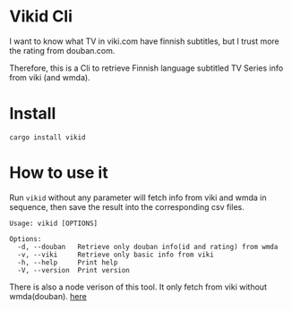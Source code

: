 # Vikid Cli

I want to know what TV in viki.com have finnish subtitles, but I trust more the rating from douban.com.

Therefore, this is a Cli to retrieve Finnish language subtitled TV Series info from viki (and wmda).

# Install

`cargo install vikid`

# How to use it

Run `vikid` without any parameter will fetch info from viki and wmda in
sequence, then save the result into the corresponding csv files.

```
Usage: vikid [OPTIONS]

Options:
  -d, --douban   Retrieve only douban info(id and rating) from wmda
  -v, --viki     Retrieve only basic info from viki
  -h, --help     Print help
  -V, --version  Print version
```

There is also a node verison of this tool. It only fetch from viki without wmda(douban). 
[here](https://github.com/xixiaofinland/viki-videos-with-finnish-subtitle)
